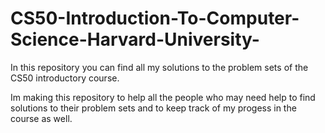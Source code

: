 # CS50-Introduction-To-Computer-Science-Harvard-University-
In this repository you can find all my solutions to the problem sets of the CS50 introductory course.

Im making this repository to help all the people who may need help to find solutions to their problem sets and to keep track of my progess in the course as well.
